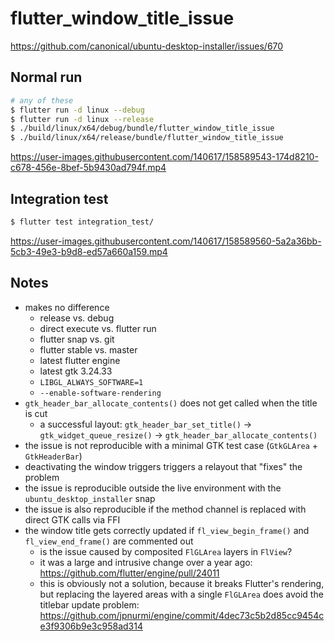# flutter_window_title_issue

https://github.com/canonical/ubuntu-desktop-installer/issues/670

## Normal run

```sh
# any of these
$ flutter run -d linux --debug
$ flutter run -d linux --release
$ ./build/linux/x64/debug/bundle/flutter_window_title_issue
$ ./build/linux/x64/release/bundle/flutter_window_title_issue
```
https://user-images.githubusercontent.com/140617/158589543-174d8210-c678-456e-8bef-5b9430ad794f.mp4

## Integration test

```sh
$ flutter test integration_test/
```
https://user-images.githubusercontent.com/140617/158589560-5a2a36bb-5cb3-49e3-b9d8-ed57a660a159.mp4

## Notes

- makes no difference
  - release vs. debug
  - direct execute vs. flutter run
  - flutter snap vs. git
  - flutter stable vs. master
  - latest flutter engine
  - latest gtk 3.24.33
  - `LIBGL_ALWAYS_SOFTWARE=1`
  - `--enable-software-rendering`
- `gtk_header_bar_allocate_contents()` does not get called when the title is cut
  - a successful layout: `gtk_header_bar_set_title()` -> `gtk_widget_queue_resize()` -> `gtk_header_bar_allocate_contents()`
- the issue is not reproducible with a minimal GTK test case (`GtkGLArea` + `GtkHeaderBar`)
- deactivating the window triggers triggers a relayout that "fixes" the problem
- the issue is reproducible outside the live environment with the `ubuntu_desktop_installer` snap
- the issue is also reproducible if the method channel is replaced with direct GTK calls via FFI
- the window title gets correctly updated if `fl_view_begin_frame()` and `fl_view_end_frame()` are commented out
  - is the issue caused by composited `FlGLArea` layers in `FlView`?
  - it was a large and intrusive change over a year ago: https://github.com/flutter/engine/pull/24011
  - this is obviously not a solution, because it breaks Flutter's rendering, but replacing the layered areas with a single `FlGLArea` does avoid the titlebar update problem: https://github.com/jpnurmi/engine/commit/4dec73c5b2d85cc9454ce3f9306b9e3c958ad314

